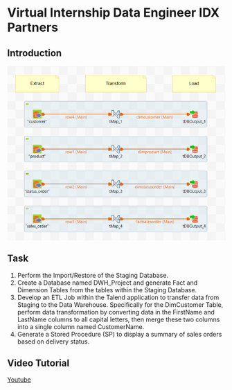 # Virtual Internship Data Engineer IDX Partners
## Introduction

<p align="center">
  <img src="Image/Screenshot 2023-12-12 154532.png" width=800 align="center">
</p>

## Task 
1. Perform the Import/Restore of the Staging Database.
2. Create a Database named DWH_Project and generate Fact and Dimension Tables from the tables within the Staging Database.
3. Develop an ETL Job within the Talend application to transfer data from Staging to the Data Warehouse. Specifically for the DimCustomer Table, perform data transformation by converting data in the FirstName and LastName columns to all capital letters, then merge these two columns into a single column named CustomerName.
4. Generate a Stored Procedure (SP) to display a summary of sales orders based on delivery status.

## Video Tutorial
[Youtube](https://youtu.be/8hc89P55rjg?si=DvhBDd5qFnNVs3Ew)
